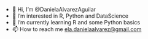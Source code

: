 - 👋 Hi, I’m @DanielaAlvarezAguilar
- 👀 I’m interested in R, Python and DataScience
- 🌱 I’m currently learning R and some Python basics 
- 📫 How to reach me ela.danielaalvarez@gmail.com

<!---
DanielaAlvarezAguilar/DanielaAlvarezAguilar is a ✨ special ✨ repository because its `README.md` (this file) appears on your GitHub profile.
You can click the Preview link to take a look at your changes.
- 💞️ I’m looking to collaborate on ...
--->
